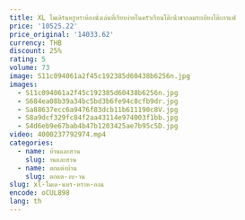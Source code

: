```yaml
---
title: XL โมเดิร์นหรูหราห้องนั่งเล่นที่เรียบง่ายในครัวเรือนโต๊ะน้ําชากลมระเบียงโต๊ะกาแฟ
price: '10525.22'
price_original: '14033.62'
currency: THB
discount: 25%
rating: 5
volume: 73
image: S11c094061a2f45c192385d60438b6256n.jpg
images:
  - S11c094061a2f45c192385d60438b6256n.jpg
  - S684ea08b39a34bc5bd3b6fe94c8cfb9dr.jpg
  - Sa88637ecc6a9476f83dcb11b611190c8V.jpg
  - S8a9dcf329fc84f2aa43114e974003f1bb.jpg
  - S4d6eb9e67bab4b47b1203425ae7b95c5D.jpg
video: 4000237792974.mp4
categories:
  - name: บ้านและสวน
    slug: านและสวน
  - name: ตกแต่งบ้าน
    slug: ตกแต-งบ-าน
slug: xl-โมเด-นหร-หราห-องน
encode: oCUL898
lang: th
---
```

  
